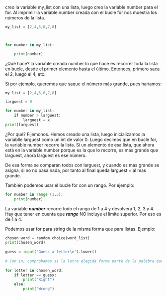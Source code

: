 creo la variable my_list con una lista, luego  creo la variable number para el for. Al imprimir la variable number creada con el bucle for nos muestra los números de la lista.

```python
my_list = [2,4,5,6,7,8]

  

for number in my_list:

    print(number)
```



¿Qué hace? la variable creada number lo que hace es recorrer toda la lista en bucle, desde el primer elemento hasta el último. Entonces, primero saca el 2, luego el 4, etc. 

Si por ejemplo, queremos que saque el número más grande, pues haríamos:

```python
my_list = [2,4,5,6,7,8]

larguest = 0

for number in my_list:
	if number > larguest:
		larguest = x
print(larguest)

```

¿Por qué? Fijémonos. Hemos creado una lista, luego inicializamos la variablle larguest como un int de valor 0. Luego decimos que en bucle for, la variable number recorre la lista. Si un elemento de esa lista, que ahora está en la variable number porque es la que lo recorre, es más grande que larguest, ahora larguest es ese número.

De esa forma se comparan todos con larguest, y cuando es más grande se asigna, si no no pasa nada, por tanto al final queda larguest = al mas grande.

También podemos usar el bucle for con un rango. Por ejemplo:

```python
for number in range (1,5):
	print(number)
```

La variable ***number*** recorre todo el rango de 1 a 4 y devolverá 1, 2, 3 y 4. Hay que tener en cuenta que ***range*** NO incluye el límite superior. Por eso es de 1 a 4.

Podemos usar for para string de la misma forma que para listas. Ejemplo:

```python
chosen_word = random.choice(word_list)  
print(chosen_word)  
  
guess = input("Guess a letter\n").lower()  
  
# Con in, comprobamos si la letra elegida forma parte de la palabra que salió  
  
for letter in chosen_word:  
    if letter == guess:  
        print("Right")  
    else:  
        print("Wrong")
```







